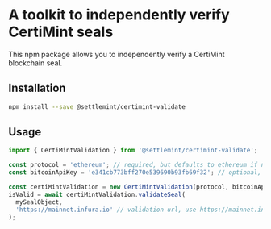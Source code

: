 # A toolkit to independently verify CertiMint seals

This npm package allows you to independently verify a CertiMint blockchain seal.

## Installation

```sh
npm install --save @settlemint/certimint-validate
```

## Usage

```typescript
import { CertiMintValidation } from '@settlemint/certimint-validate';

const protocol = 'ethereum'; // required, but defaults to ethereum if not provided due to backwards compatibility reasons: ethereum || bitcoin
const bitcoinApiKey = 'e341cb773bff270e539690b93fb69f32'; // optional, your api key from blockcypher

const certiMintValidation = new CertiMintValidation(protocol, bitcoinApiKey);
isValid = await certiMintValidation.validateSeal(
  mySealObject,
  'https://mainnet.infura.io' // validation url, use https://mainnet.infura.io for ethereum or https://api.blockcypher.com/v1/btc/main for bitcoin
);
```
